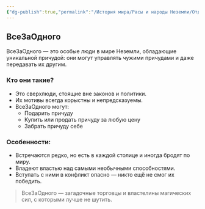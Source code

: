 ```yaml
---
{"dg-publish":true,"permalink":"/История мира/Расы и народы Неземли/Отдельные явления и события/ВсеЗаОдного/","noteIcon":"","created":"2025-07-12T09:55:52.057+03:00","updated":"2025-07-29T00:23:36.890+03:00"}
---
```


## ВсеЗаОдного

ВсеЗаОдного — это особые люди в мире Неземли, обладающие уникальной причудой: они могут управлять чужими причудами и даже передавать их другим.

### Кто они такие?

- Это сверхлюди, стоящие вне законов и политики.
- Их мотивы всегда корыстны и непредсказуемы.
- ВсеЗаОдного могут:
  - Подарить причуду
  - Купить или продать причуду за любую цену
  - Забрать причуду себе

### Особенности:

- Встречаются редко, но есть в каждой столице и иногда бродят по миру.
- Владеют властью над самыми необычными способностями.
- Вступать с ними в конфликт опасно — никто ещё не смог их победить.

> ВсеЗаОдного — загадочные торговцы и властелины магических сил, с которыми лучше не шутить.